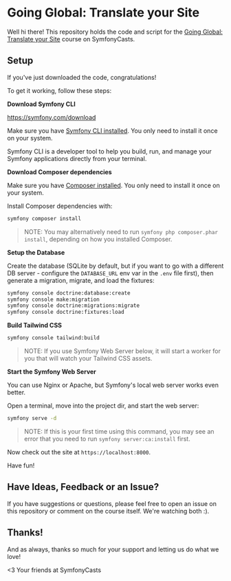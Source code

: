 # Going Global: Translate your Site

Well hi there! This repository holds the code and script for the
[Going Global: Translate your Site](https://symfonycasts.com/screencast/translations)
course on SymfonyCasts.

## Setup

If you've just downloaded the code, congratulations!

To get it working, follow these steps:

**Download Symfony CLI**

https://symfony.com/download

Make sure you have [Symfony CLI installed](https://symfony.com/download).
You only need to install it once on your system.

Symfony CLI is a developer tool to help you build, run, and manage
your Symfony applications directly from your terminal.

**Download Composer dependencies**

Make sure you have [Composer installed](https://getcomposer.org/download/).
You only need to install it once on your system.

Install Composer dependencies with:

```bash
symfony composer install
```

> NOTE: You may alternatively need to run `symfony php composer.phar install`,
> depending on how you installed Composer.

**Setup the Database**

Create the database (SQLite by default, but if you want to go with
a different DB server - configure the `DATABASE_URL` env var in the `.env`
file first), then generate a migration, migrate, and load the fixtures:

```bash
symfony console doctrine:database:create
symfony console make:migration
symfony console doctrine:migrations:migrate
symfony console doctrine:fixtures:load
```

**Build Tailwind CSS**

```bash
symfony console tailwind:build
```

> NOTE: If you use Symfony Web Server below, it will start
> a worker for you that will watch your Tailwind CSS assets.

**Start the Symfony Web Server**

You can use Nginx or Apache, but Symfony's local web server works
even better.

Open a terminal, move into the project dir, and start the web server:

```bash
symfony serve -d
```

> NOTE: If this is your first time using this command, you may see an
> error that you need to run `symfony server:ca:install` first.

Now check out the site at `https://localhost:8000`.

Have fun!

## Have Ideas, Feedback or an Issue?

If you have suggestions or questions, please feel free to open an issue
on this repository or comment on the course itself. We're watching both :).

## Thanks!

And as always, thanks so much for your support and letting us do what we love!

<3 Your friends at SymfonyCasts
